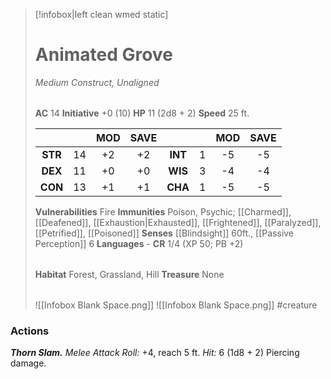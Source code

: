 > [!infobox|left clean wmed static]
> # Animated Grove
> *Medium Construct, Unaligned*
> 
> | |
> | - |
> **AC** 14 **Initiative** +0 (10)
> **HP** 11 (2d8 + 2)
> **Speed** 25 ft.
> 
> | | | MOD | SAVE | | | MOD | SAVE |
> | :-: | :-: | :-: | :-: | :-: | :-: | :-: | :-: |
> | **STR** | 14 | +2 | +2 | **INT** | 1 | -5 | -5 | 
> | **DEX** | 11 | +0 | +0 | **WIS** | 3 | -4 | -4 |
> | **CON** | 13 | +1 | +1 | **CHA** | 1 | -5 | -5 |
> **Vulnerabilities** Fire
> **Immunities** Poison, Psychic; [[Charmed]], [[Deafened]], [[Exhaustion|Exhausted]], [[Frightened]], [[Paralyzed]], [[Petrified]], [[Poisoned]]
> **Senses** [[Blindsight]] 60ft., [[Passive Perception]] 6
> **Languages** -
> **CR** 1/4 (XP 50; PB +2)
> 
> | |
> | - |
> **Habitat** Forest, Grassland, Hill
> **Treasure** None
> 
> | |
> | - |
> ![[Infobox Blank Space.png]]
> ![[Infobox Blank Space.png]]
> #creature 

### Actions
_**Thorn Slam.**_ _Melee Attack Roll:_ +4, reach 5 ft. _Hit:_ 6 (1d8 + 2) Piercing damage.